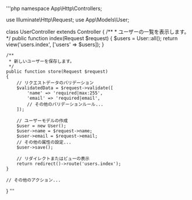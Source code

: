 '''php
namespace App\Http\Controllers;

use Illuminate\Http\Request;
use App\Models\User;

class UserController extends Controller
{
    /**
     * ユーザーの一覧を表示します。
     */
    public function index(Request $request)
    {
        $users = User::all();
        return view('users.index', ['users' => $users]);
    }

    /**
     * 新しいユーザーを保存します。
     */
    public function store(Request $request)
    {
        // リクエストデータのバリデーション
        $validatedData = $request->validate([
            'name' => 'required|max:255',
            'email' => 'required|email',
            // その他のバリデーションルール...
        ]);

        // ユーザーモデルの作成
        $user = new User();
        $user->name = $request->name;
        $user->email = $request->email;
        // その他の属性の設定...
        $user->save();

        // リダイレクトまたはビューの表示
        return redirect()->route('users.index');
    }

    // その他のアクション...
}
'''
